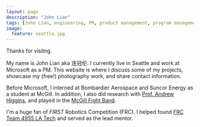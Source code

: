 ```yaml
---
layout: page
description: "John Lian"
tags: [John Lian, engineering, PM, product management, program management, robotics]
image:
  feature: seattle.jpg
---
```


Thanks for visitng.

My name is John Lian aka 连冠伦. I currently live in Seattle and work at Microsoft as a PM. This website is where I discuss some of my projects, showcase my (free!) photography work, and share contact information.

Before Microsoft, I interned at Bombardier Aerospace and Suncor Energy as a student at McGill. In addition, I also did research with [Prof. Andrew Higgins](https://www.mcgill.ca/mecheng/facultystaff/staff/andrewhiggins), and played in the [McGill Fight Band](http://www.mcgillathletics.ca/sports/2012/12/6/GEN_1206121625.aspx). 

I'm a huge fan of *FIRST* Robotics Competition (FRC). I helped found [FRC Team 4955 LA Tech](http://www.frc4955.com) and served as the lead mentor. 
